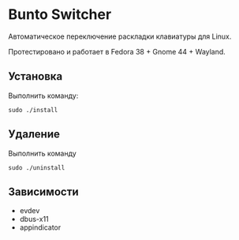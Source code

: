 # Bunto Switcher

Автоматическое переключение раскладки клавиатуры для Linux.

Протестировано и работает в Fedora 38 + Gnome 44 + Wayland.

## Установка

Выполнить команду:

```
sudo ./install
```

## Удаление

Выполнить команду

```
sudo ./uninstall
```

## Зависимости

* evdev
* dbus-x11
* appindicator
